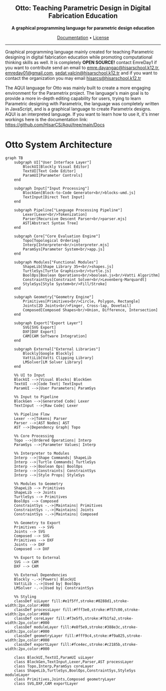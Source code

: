 <h2 align="center">Otto: Teaching Parametric Design in Digital Fabrication Education</h2>
<p align="center">
  <picture>

  </picture>
</p>
<p align="center">
  <b>A graphical programming language for parametric design education</b>
</p>
<p align="center">
  <a href="https://github.com/HisarCS/Aqui/tree/main/Docs">Documentation</a> •
  <a href="https://github.com/HisarCS/Aqui/blob/main/LICENSE">License</a> 
</p>

---
Graphical programming language mainly created for teaching Parametric designing in digital fabrication education while promoting computational thinking skills as well. It is completely **OPEN SOURCE!** contact EmreDay1 if you want to contribute send an email to emre.dayangac@hisarschool.k12.tr, emreday01@gmail.com, sedat.yalcin@hisarschool.k12.tr and if you want to contact the organization you may email hisarcs@hisarschool.k12.tr


The AQUI language for Otto was mainly built to create a more engaging environment for the Parametrix project. The language's main goal is to provide a more in-depth editing capability for users, trying to learn Parametric designing with Parametrix, the language was completely written in JavaScript, and is a graphical language to create Parametrix designs. AQUI is an interpreted language. If you want to learn how to use it, it's inner workings here is the documentation link: https://github.com/HisarCS/Aqui/tree/main/Docs

# Otto System Architecture
```mermaid
graph TB
    subgraph UI["User Interface Layer"]
        BlockUI[Blockly Visual Editor]
        TextUI[Text Code Editor]
        ParamUI[Parameter Controls]
    end

    subgraph Input["Input Processing"]
        BlockGen[Block-to-Code Generator<br/>blocks-umd.js]
        TextInput[Direct Text Input]
    end

    subgraph Pipeline["Language Processing Pipeline"]
        Lexer[Lexer<br/>Tokenization]
        Parser[Recursive Descent Parser<br/>parser.mjs]
        AST[Abstract Syntax Tree]
    end

    subgraph Core["Core Evaluation Engine"]
        Topo[Topological Ordering]
        Interp[Interpreter<br/>interpreter.mjs]
        ParamSys[Parameter System<br/>app.js]
    end

    subgraph Modules["Functional Modules"]
        ShapeLib[Shape Library 35+<br/>shapes.js]
        TurtleSys[Turtle Graphics<br/>turtle.js]
        BoolOps[Boolean Operations<br/>boolean.js<br/>Vatti Algorithm]
        ConstraintSys[Constraint Solver<br/>Levenberg-Marquardt]
        StyleSys[Style System<br/>Fill/Stroke]
    end

    subgraph Geometry["Geometry Engine"]
        Primitives[Primitives<br/>Circle, Polygon, Rectangle]
        Joints[2D Joints<br/>Finger, Cross-lap, Dovetail]
        Composed[Composed Shapes<br/>Union, Difference, Intersection]
    end

    subgraph Export["Export Layer"]
        SVG[SVG Export]
        DXF[DXF Export]
        CAM[CAM Software Integration]
    end

    subgraph External["External Libraries"]
        Blockly[Google Blockly]
        VattiLib[Vatti Clipping Library]
        LMSolver[LM Solver Library]
    end

    %% UI to Input
    BlockUI -->|Visual Blocks| BlockGen
    TextUI -->|Code Text| TextInput
    ParamUI -->|User Parameters| ParamSys

    %% Input to Pipeline
    BlockGen -->|Generated Code| Lexer
    TextInput -->|Raw Code| Lexer

    %% Pipeline Flow
    Lexer -->|Tokens| Parser
    Parser -->|AST Nodes| AST
    AST -->|Dependency Graph| Topo

    %% Core Processing
    Topo -->|Ordered Operations| Interp
    ParamSys -->|Parameter Values| Interp

    %% Interpreter to Modules
    Interp -->|Shape Commands| ShapeLib
    Interp -->|Turtle Commands| TurtleSys
    Interp -->|Boolean Ops| BoolOps
    Interp -->|Constraints| ConstraintSys
    Interp -->|Style Props| StyleSys

    %% Modules to Geometry
    ShapeLib --> Primitives
    ShapeLib --> Joints
    TurtleSys --> Primitives
    BoolOps --> Composed
    ConstraintSys -.->|Maintains| Primitives
    ConstraintSys -.->|Maintains| Joints
    ConstraintSys -.->|Maintains| Composed

    %% Geometry to Export
    Primitives --> SVG
    Joints --> SVG
    Composed --> SVG
    Primitives --> DXF
    Joints --> DXF
    Composed --> DXF

    %% Export to External
    SVG --> CAM
    DXF --> CAM

    %% External Dependencies
    Blockly -.->|Powers| BlockUI
    VattiLib -.->|Used by| BoolOps
    LMSolver -.->|Used by| ConstraintSys

    %% Styling
    classDef uiLayer fill:#e1f5ff,stroke:#0288d1,stroke-width:2px,color:#000
    classDef processLayer fill:#fff3e0,stroke:#f57c00,stroke-width:2px,color:#000
    classDef coreLayer fill:#f3e5f5,stroke:#7b1fa2,stroke-width:2px,color:#000
    classDef moduleLayer fill:#e8f5e9,stroke:#388e3c,stroke-width:2px,color:#000
    classDef geometryLayer fill:#fff9c4,stroke:#f9a825,stroke-width:2px,color:#000
    classDef exportLayer fill:#fce4ec,stroke:#c2185b,stroke-width:2px,color:#000

    class BlockUI,TextUI,ParamUI uiLayer
    class BlockGen,TextInput,Lexer,Parser,AST processLayer
    class Topo,Interp,ParamSys coreLayer
    class ShapeLib,TurtleSys,BoolOps,ConstraintSys,StyleSys moduleLayer
    class Primitives,Joints,Composed geometryLayer
    class SVG,DXF,CAM exportLayer
```

